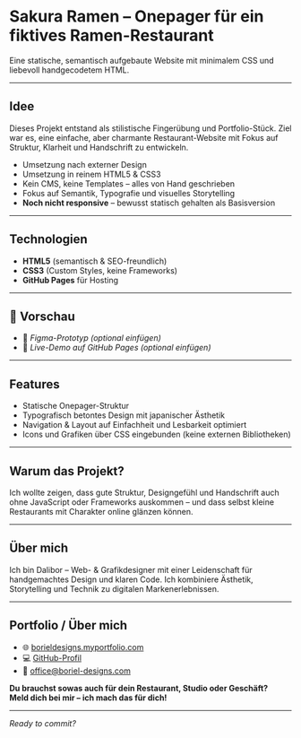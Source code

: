 <h1>Sakura Ramen – Onepager für ein fiktives Ramen-Restaurant</h1>
<p>Eine statische, semantisch aufgebaute Website mit minimalem CSS und liebevoll handgecodetem HTML.</p>

<hr>

<h2>Idee</h2>
<p>
  Dieses Projekt entstand als stilistische Fingerübung und Portfolio-Stück. Ziel war es, eine einfache, aber charmante Restaurant-Website mit Fokus auf Struktur, Klarheit und Handschrift zu entwickeln.
</p>
<ul>
  <li>Umsetzung nach externer Design</li>
  <li>Umsetzung in reinem HTML5 &amp; CSS3</li>
  <li>Kein CMS, keine Templates – alles von Hand geschrieben</li>
  <li>Fokus auf Semantik, Typografie und visuelles Storytelling</li>
  <li><strong>Noch nicht responsive</strong> – bewusst statisch gehalten als Basisversion</li>
</ul>

<hr>

<h2>Technologien</h2>
<ul>
  <li><strong>HTML5</strong> (semantisch &amp; SEO-freundlich)</li>
  <li><strong>CSS3</strong> (Custom Styles, keine Frameworks)</li>
  <li><strong>GitHub Pages</strong> für Hosting</li>
</ul>

<hr>

<h2>📸 Vorschau</h2>
<ul>
  <li>🔗 <em>Figma-Prototyp (optional einfügen)</em></li>
  <li>🔗 <em>Live-Demo auf GitHub Pages (optional einfügen)</em></li>
</ul>

<hr>

<h2>Features</h2>
<ul>
  <li>Statische Onepager-Struktur</li>
  <li>Typografisch betontes Design mit japanischer Ästhetik</li>
  <li>Navigation &amp; Layout auf Einfachheit und Lesbarkeit optimiert</li>
  <li>Icons und Grafiken über CSS eingebunden (keine externen Bibliotheken)</li>
</ul>

<hr>

<h2>Warum das Projekt?</h2>
<p>
  Ich wollte zeigen, dass gute Struktur, Designgefühl und Handschrift auch ohne JavaScript oder Frameworks auskommen – und dass selbst kleine Restaurants mit Charakter online glänzen können.
</p>

<hr>

<h2>Über mich</h2>
<p>
  Ich bin Dalibor – Web- &amp; Grafikdesigner mit einer Leidenschaft für handgemachtes Design und klaren Code.
  Ich kombiniere Ästhetik, Storytelling und Technik zu digitalen Markenerlebnissen.
</p>

<hr>

<h2>Portfolio / Über mich</h2>
<ul>
  <li>🌐 <a href="https://borieldesigns.myportfolio.com" target="_blank">borieldesigns.myportfolio.com</a></li>
  <li>💻 <a href="https://github.com/Boriel777" target="_blank">GitHub-Profil</a></li>
  <li>📩 <a href="mailto:office@boriel-designs.com">office@boriel-designs.com</a></li>
</ul>

<p><strong>Du brauchst sowas auch für dein Restaurant, Studio oder Geschäft?<br>
Meld dich bei mir – ich mach das für dich!</strong></p>

<hr>

<p><em>Ready to commit?</em></p>
